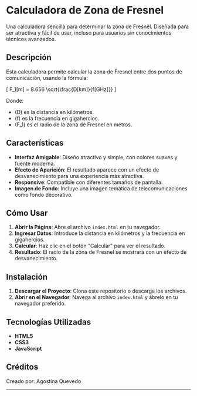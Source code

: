 # Calculadora de Zona de Fresnel

Una calculadora sencilla para determinar la zona de Fresnel. Diseñada para ser atractiva y fácil de usar, incluso para usuarios sin conocimientos técnicos avanzados.

## Descripción

Esta calculadora permite calcular la zona de Fresnel entre dos puntos de comunicación, usando la fórmula:

\[ F_1[m] = 8.656 \sqrt{\frac{D[km]}{f[GHz]}} \]

Donde:
- \(D\) es la distancia en kilómetros.
- \(f\) es la frecuencia en gigahercios.
- \(F_1\) es el radio de la zona de Fresnel en metros.

## Características

- **Interfaz Amigable**: Diseño atractivo y simple, con colores suaves y fuente moderna.
- **Efecto de Aparición**: El resultado aparece con un efecto de desvanecimiento para una experiencia más atractiva.
- **Responsive**: Compatible con diferentes tamaños de pantalla.
- **Imagen de Fondo**: Incluye una imagen temática de telecomunicaciones como fondo decorativo.

## Cómo Usar

1. **Abrir la Página**: Abre el archivo `index.html` en tu navegador.
2. **Ingresar Datos**: Introduce la distancia en kilómetros y la frecuencia en gigahercios.
3. **Calcular**: Haz clic en el botón "Calcular" para ver el resultado.
4. **Resultado**: El radio de la zona de Fresnel se mostrará con un efecto de desvanecimiento.

## Instalación

1. **Descargar el Proyecto**: Clona este repositorio o descarga los archivos.
2. **Abrir en el Navegador**: Navega al archivo `index.html` y ábrelo en tu navegador preferido.

## Tecnologías Utilizadas

- **HTML5**
- **CSS3**
- **JavaScript**

## Créditos

Creado por: Agostina Quevedo

---
